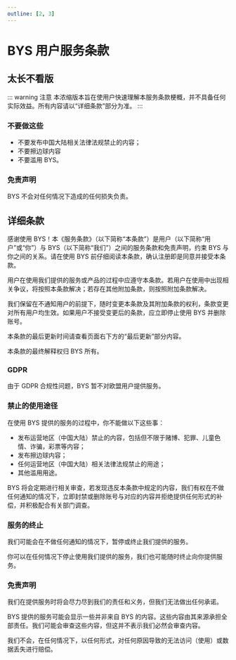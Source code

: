 ```yaml
---
outline: [2, 3]
---
```


<!-- markdownlint-disable MD024 -->

# BYS 用户服务条款

## 太长不看版

::: warning 注意
本浓缩版本旨在使用户快速理解本服务条款梗概，并不具备任何实际效益。所有内容请以“详细条款”部分为准。
:::

### 不要做这些

- 不要发布中国大陆相关法律法规禁止的内容；
- 不要擦边球内容
- 不要滥用 BYS。

### 免责声明

BYS 不会对任何情况下造成的任何损失负责。

## 详细条款

感谢使用 BYS！本《服务条款》（以下简称“本条款”）是用户（以下简称“用户”或“你”）与 BYS（以下简称“我们”）之间的服务条款和免责声明，约束 BYS 与你之间的关系。请在使用 BYS 前仔细阅读本条款，确认注册即是同意并接受本条款。

用户在使用我们提供的服务或产品的过程中应遵守本条款。若用户在使用中出现相关争议，将按照本条款解决；若存在其他附加条款，则按照附加条款解决。

我们保留在不通知用户的前提下，随时变更本条款及其附加条款的权利，条款变更对所有用户均生效。如果用户不接受变更后的条款，应立即停止使用 BYS 并删除账号。

本条款的最后更新时间请查看页面右下方的“最后更新”部分内容。

本条款的最终解释权归 BYS 所有。

### GDPR

由于 GDPR 合规性问题，BYS 暂不对欧盟用户提供服务。

### 禁止的使用途径

在使用 BYS 提供的服务的过程中，你不能做以下这些事：

- 发布运营地区（中国大陆）禁止的内容，包括但不限于赌博、犯罪、儿童色情、诈骗，彩票等内容；
- 发布擦边球内容；
- 任何运营地区（中国大陆）相关法律法规禁止的用途；
- 其他滥用用途。

BYS 将会定期进行相关审查，若发现违反本条款中规定的内容，我们有权在不做任何通知的情况下，立即封禁或删除账号与对应的内容并拒绝提供任何形式的补偿，并积极配合有关部门调查。

### 服务的终止

我们可能会在不做任何通知的情况下，暂停或终止我们提供的服务。

你可以在任何情况下停止使用我们提供的服务，我们也可能随时终止向你提供服务。

### 免责声明

我们在提供服务时将会尽力尽到我们的责任和义务，但我们无法做出任何承诺。

BYS 提供的服务可能会显示一些并非来自 BYS 的内容。这些内容由其来源承担全部责任。我们可能会审查这些内容，但这并不表示我们必然会审查内容。

我们不会，在任何情况下，以任何形式，对任何原因导致的无法访问（使用）或数据丢失进行赔偿。
